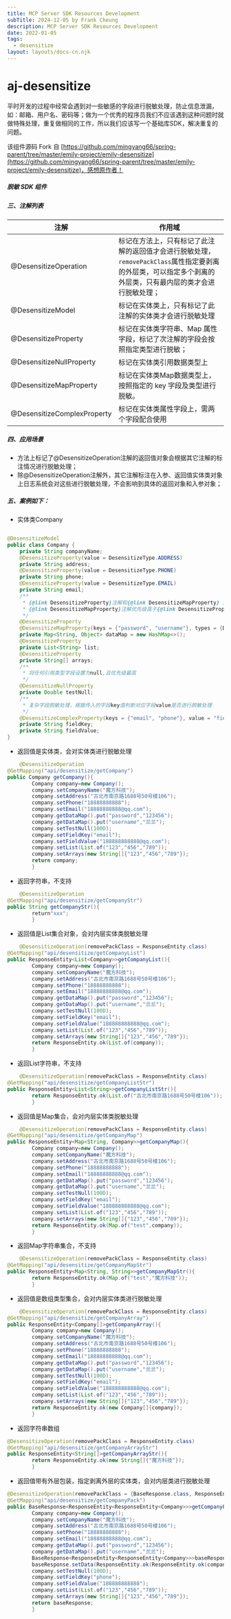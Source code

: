 ```yaml
---
title: MCP Server SDK Resources Development
subTitle: 2024-12-05 by Frank Cheung
description: MCP Server SDK Resources Development
date: 2022-01-05
tags:
  - desensitize
layout: layouts/docs-cn.njk
---
```


# aj-desensitize

平时开发的过程中经常会遇到对一些敏感的字段进行脱敏处理，防止信息泄漏，如：邮箱、用户名、密码等；做为一个优秀的程序员我们不应该遇到这种问题时就做特殊处理，重复做相同的工作，所以我们应该写一个基础库SDK，解决重复的问题。

该组件源码 Fork 自 [https://github.com/mingyang66/spring-parent/tree/master/emily-project/emily-desensitize](https://github.com/mingyang66/spring-parent/tree/master/emily-project/emily-desensitize)，感想原作者！

##### 脱敏 SDK 组件

##### 三、注解列表

| 注解                          | 作用域                                                                                  |
|-----------------------------|--------------------------------------------------------------------------------------|
| @DesensitizeOperation       | 标记在方法上，只有标记了此注解的返回值才会进行脱敏处理，`removePackClass`属性指定要剥离的外层类，可以指定多个剥离的外层类，只有最内层的类才会进行脱敏处理； |
| @DesensitizeModel           | 标记在实体类上，只有标记了此注解的实体类才会进行脱敏处理                                                         |
| @DesensitizeProperty        | 标记在实体类字符串、Map 属性字段，标记了次注解的字段会按照指定类型进行脱敏；                                             |
| @DesensitizeNullProperty    | 标记在实体类引用数据类型上                                                                        |
| @DesensitizeMapProperty     | 标记在实体类Map数据类型上，按照指定的 key 字段及类型进行脱敏。                                                  |
| @DesensitizeComplexProperty | 标记在实体类属性字段上，需两个字段配合使用                                                                |

##### 四、应用场景

- 方法上标记了@DesensitizeOperation注解的返回值对象会根据其它注解的标注情况进行脱敏处理；
- 除@DesensitizeOperation注解外，其它注解标注在入参、返回值实体类对象上日志系统会对这些进行脱敏处理，不会影响到具体的返回对象和入参对象；

##### 五、案例如下：

- 实体类Company

```java

@DesensitizeModel
public class Company {
    private String companyName;
    @DesensitizeProperty(value = DesensitizeType.ADDRESS)
    private String address;
    @DesensitizeProperty(value = DesensitizeType.PHONE)
    private String phone;
    @DesensitizeProperty(value = DesensitizeType.EMAIL)
    private String email;
    /**
     * {@link DesensitizeProperty}注解和{@link DesensitizeMapProperty} 注解都可以对Map集合中value为String的值进行脱敏处理；
     * {@link DesensitizeMapProperty}注解优先级高于{@link DesensitizeProperty}注解
     */
    @DesensitizeProperty
    @DesensitizeMapProperty(keys = {"password", "username"}, types = {DesensitizeType.DEFAULT, DesensitizeType.USERNAME})
    private Map<String, Object> dataMap = new HashMap<>();
    @DesensitizeProperty
    private List<String> list;
    @DesensitizeProperty
    private String[] arrays;
    /**
     * 将任何引用类型字段设置为null,且优先级最高
     */
    @DesensitizeNullProperty
    private Double testNull;
    /**
     * 复杂字段脱敏处理，根据传入的字段key值判断对应字段value是否进行脱敏处理
     */
    @DesensitizeComplexProperty(keys = {"email", "phone"}, value = "fieldValue", types = {DesensitizeType.EMAIL, DesensitizeType.PHONE})
    private String fieldKey;
    private String fieldValue;
}
```

- 返回值是实体类，会对实体类进行脱敏处理

```java
    @DesensitizeOperation
@GetMapping("api/desensitize/getCompany")
public Company getCompany(){
        Company company=new Company();
        company.setCompanyName("魔方科技");
        company.setAddress("古北市南京路1688号50号楼106");
        company.setPhone("18888888888");
        company.setEmail("18888888888@qq.com");
        company.getDataMap().put("password","123456");
        company.getDataMap().put("username","兰兰");
        company.setTestNull(100D);
        company.setFieldKey("email");
        company.setFieldValue("188888888888@qq.com");
        company.setList(List.of("123","456","789"));
        company.setArrays(new String[]{"123","456","789"});
        return company;
        }
```

- 返回字符串，不支持

```java
    @DesensitizeOperation
@GetMapping("api/desensitize/getCompanyStr")
public String getCompanyStr(){
        return"xxx";
        }
```

- 返回值是List集合对象，会对内层实体类脱敏处理

```java
    @DesensitizeOperation(removePackClass = ResponseEntity.class)
@GetMapping("api/desensitize/getCompanyList")
public ResponseEntity<List<Company>>getCompanyList(){
        Company company=new Company();
        company.setCompanyName("魔方科技");
        company.setAddress("古北市南京路1688号50号楼106");
        company.setPhone("18888888888");
        company.setEmail("18888888888@qq.com");
        company.getDataMap().put("password","123456");
        company.getDataMap().put("username","兰兰");
        company.setTestNull(100D);
        company.setFieldKey("email");
        company.setFieldValue("188888888888@qq.com");
        company.setList(List.of("123","456","789"));
        company.setArrays(new String[]{"123","456","789"});
        return ResponseEntity.ok(List.of(company));
        }

```

- 返回List字符串，不支持

```java
    @DesensitizeOperation(removePackClass = ResponseEntity.class)
@GetMapping("api/desensitize/getCompanyListStr")
public ResponseEntity<List<String>>getCompanyListStr(){
        return ResponseEntity.ok(List.of("古北市南京路1688号50号楼106"));
        }
```

- 返回值是Map集合，会对内层实体类脱敏处理

```java
    @DesensitizeOperation(removePackClass = ResponseEntity.class)
@GetMapping("api/desensitize/getCompanyMap")
public ResponseEntity<Map<String, Company>>getCompanyMap(){
        Company company=new Company();
        company.setCompanyName("魔方科技");
        company.setAddress("古北市南京路1688号50号楼106");
        company.setPhone("18888888888");
        company.setEmail("18888888888@qq.com");
        company.getDataMap().put("password","123456");
        company.getDataMap().put("username","兰兰");
        company.setTestNull(100D);
        company.setFieldKey("email");
        company.setFieldValue("188888888888@qq.com");
        company.setList(List.of("123","456","789"));
        company.setArrays(new String[]{"123","456","789"});
        return ResponseEntity.ok(Map.of("test",company));
        }
```

- 返回Map字符串集合，不支持

```java
    @DesensitizeOperation(removePackClass = ResponseEntity.class)
@GetMapping("api/desensitize/getCompanyMapStr")
public ResponseEntity<Map<String, String>>getCompanyMapStr(){
        return ResponseEntity.ok(Map.of("test","魔方科技"));
        }
```

- 返回值是数组类型集合，会对内层实体类进行脱敏处理

```java
    @DesensitizeOperation(removePackClass = ResponseEntity.class)
@GetMapping("api/desensitize/getCompanyArray")
public ResponseEntity<Company[]>getCompanyArray(){
        Company company=new Company();
        company.setCompanyName("魔方科技");
        company.setAddress("古北市南京路1688号50号楼106");
        company.setPhone("18888888888");
        company.setEmail("18888888888@qq.com");
        company.getDataMap().put("password","123456");
        company.getDataMap().put("username","兰兰");
        company.setTestNull(100D);
        company.setFieldKey("email");
        company.setFieldValue("188888888888@qq.com");
        company.setList(List.of("123","456","789"));
        company.setArrays(new String[]{"123","456","789"});
        return ResponseEntity.ok(new Company[]{company});
        }
```

- 返回字符串数组

```java
@DesensitizeOperation(removePackClass = ResponseEntity.class)
@GetMapping("api/desensitize/getCompanyArrayStr")
public ResponseEntity<String[]>getCompanyArrayStr(){
        return ResponseEntity.ok(new String[]{"魔方科技"});
        }
```

- 返回值带有外层包装，指定剥离外层的实体类，会对内层类进行脱敏处理

```java
@DesensitizeOperation(removePackClass = {BaseResponse.class, ResponseEntity.class, ResponseEntity.class})
@GetMapping("api/desensitize/getCompanyPack")
public BaseResponse<ResponseEntity<ResponseEntity<Company>>>getCompanyPack(){
        Company company=new Company();
        company.setCompanyName("魔方科技");
        company.setAddress("古北市南京路1688号50号楼106");
        company.setPhone("18888888888");
        company.setEmail("18888888888@qq.com");
        company.getDataMap().put("password","123456");
        company.getDataMap().put("username","兰兰");
        BaseResponse<ResponseEntity<ResponseEntity<Company>>>baseResponse=new BaseResponse<>();
        baseResponse.setData(ResponseEntity.ok(ResponseEntity.ok(company)));
        company.setTestNull(100D);
        company.setFieldKey("phone");
        company.setFieldValue("188888888888");
        company.setList(List.of("123","456","789"));
        company.setArrays(new String[]{"123","456","789"});
        return baseResponse;
        }
```

